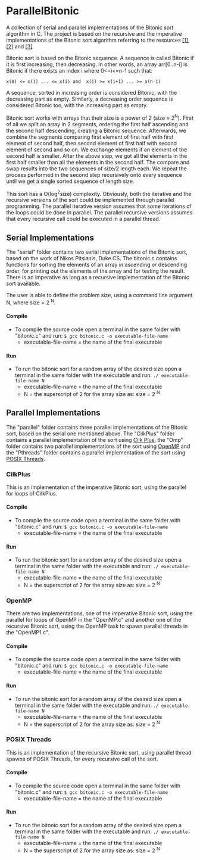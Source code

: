 
# ParallelBitonic
A collection of serial and parallel implementations of the Bitonic sort algorithm in C. The project is based on the recursive and the imperative implementations of the Bitonic sort algorithm referring to the resources [[1]](http://www.cag.lcs.mit.edu/streamit/results/bitonic/code/c/bitonic.c), [[2]](http://www.tools-of-computing.com/tc/CS/Sorts/bitonic_sort.htm) and [[3]](http://www.iti.fh-flensburg.de/lang/algorithmen/sortieren/bitonic/bitonicen.htm ). 

Bitonic sort is based on the Bitonic sequence. A sequence is called Bitonic if it is first increasing, then decreasing. In other words, an array arr[0..n-i] is Bitonic if there exists an index i where 0<=i<=n-1 such that:

```x(0) <= x(1) ... <= x(i) and  x(i) >= x(i+1) ... >= x(n-1)```

A sequence, sorted in increasing order is considered Bitonic, with the decreasing part as empty. Similarly, a decreasing order sequence is considered Bitonic too, with the increasing part as empty.

Bitonic sort works with arrays that their size is a power of 2 (size = 2<sup>N</sup>). First of all we split an array in 2 segments, ordering the first half ascending and the second half descending, creating a Bitonic sequence. Afterwards, we combine the segments comparing first element of first half with first element of second half, then second element of first half with second element of second and so on. We exchange elements if an element of the second half is smaller. After the above step, we got all the elements in the first half smaller than all the elements in the second half. The compare and swap results into the two sequences of size/2 length each. We repeat the process performed in the second step recursively onto every sequence until we get a single sorted sequence of length size.

This sort has a O(log<sup>2</sup>size) complexity. Obviously, both the iterative and the recursive versions of the sort could be implemented through parallel programming. The parallel iterative version assumes that some iterations of the loops could be done in parallel. The parallel recursive versions assumes that every recursive call could be executed in a parallel thread.

## Serial Implementations
The "serial" folder contains two serial implementations of the Bitonic sort, based on the work of Nikos Pitsianis, Duke CS. The bitonic.c contains functions for sorting the elements of an array in ascending or descending order, for printing out the elements of the array and for testing the result. There is an imperative as long as a recursive implementation of the Bitonic sort available.

The user is able to define the problem size, using  a command line argument N, where size = 2 <sup>N</sup>.

#### Compile
- To compile the source code open a terminal in the same folder with "bitonic.c" and run:
```$ gcc bitonic.c -o executable-file-name```
	- executable-file-name = the name of the final executable

#### Run
- To run the bitonic sort for a random array of the desired size open a terminal in the same folder with the executable and run:
```./ executable-file-name N```
	- executable-file-name = the name of the final executable
	- N = the superscript of 2 for the array size as: size = 2 <sup>N</sup>


## Parallel Implementations
The "parallel" folder contains three parallel implementations of the Bitonic sort, based on the serial one mentioned above. The "CilkPlus" folder contains a parallel implementation of the sort using [Cilk Plus](https://www.cilkplus.org/), the "Omp" folder contains two parallel implementations of the sort using [OpenMP](https://www.openmp.org/) and the "Pthreads" folder contains a parallel implementation of the sort using [POSIX Threads](https://pubs.opengroup.org/onlinepubs/9699919799/basedefs/pthread.h.html).

### CilkPlus
This is an implementation of the imperative Bitonic sort, using the parallel for loops of CilkPlus.

#### Compile
- To compile the source code open a terminal in the same folder with "bitonic.c" and run:
```$ gcc bitonic.c -o executable-file-name```
	- executable-file-name = the name of the final executable

#### Run
- To run the bitonic sort for a random array of the desired size open a terminal in the same folder with the executable and run:
```./ executable-file-name N```
	- executable-file-name = the name of the final executable
	- N = the superscript of 2 for the array size as: size = 2 <sup>N</sup>

### OpenMP
There are two implementations, one of the imperative Bitonic sort, using the parallel for loops of OpenMP in the "OpenMP.c" and another one of the recursive Bitonic sort, using the OpenMP task to spawn parallel threads in the "OpenMP1.c".

#### Compile
- To compile the source code open a terminal in the same folder with "bitonic.c" and run:
```$ gcc bitonic.c -o executable-file-name```
	- executable-file-name = the name of the final executable

#### Run
- To run the bitonic sort for a random array of the desired size open a terminal in the same folder with the executable and run:
```./ executable-file-name N```
	- executable-file-name = the name of the final executable
	- N = the superscript of 2 for the array size as: size = 2 <sup>N</sup>

### POSIX Threads
This is an implementation of the recursive Bitonic sort, using parallel thread spawns of POSIX Threads, for every recursive call of the sort.

#### Compile
- To compile the source code open a terminal in the same folder with "bitonic.c" and run:
```$ gcc bitonic.c -o executable-file-name```
	- executable-file-name = the name of the final executable

#### Run
- To run the bitonic sort for a random array of the desired size open a terminal in the same folder with the executable and run:
```./ executable-file-name N```
	- executable-file-name = the name of the final executable
	- N = the superscript of 2 for the array size as: size = 2 <sup>N</sup>
